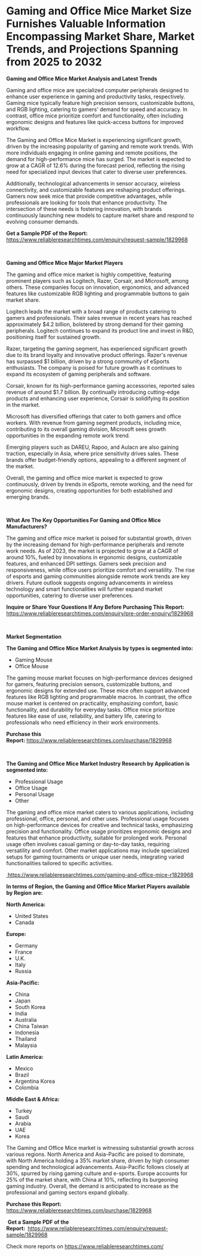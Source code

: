 <p><h1>Gaming and Office Mice Market Size Furnishes Valuable Information Encompassing Market Share, Market Trends, and Projections Spanning from 2025 to 2032</h1></p><p><strong>Gaming and Office Mice Market Analysis and Latest Trends</strong></p>
<p><p>Gaming and office mice are specialized computer peripherals designed to enhance user experience in gaming and productivity tasks, respectively. Gaming mice typically feature high precision sensors, customizable buttons, and RGB lighting, catering to gamers' demand for speed and accuracy. In contrast, office mice prioritize comfort and functionality, often including ergonomic designs and features like quick-access buttons for improved workflow.</p><p>The Gaming and Office Mice Market is experiencing significant growth, driven by the increasing popularity of gaming and remote work trends. With more individuals engaging in online gaming and remote positions, the demand for high-performance mice has surged. The market is expected to grow at a CAGR of 12.6% during the forecast period, reflecting the rising need for specialized input devices that cater to diverse user preferences.</p><p>Additionally, technological advancements in sensor accuracy, wireless connectivity, and customizable features are reshaping product offerings. Gamers now seek mice that provide competitive advantages, while professionals are looking for tools that enhance productivity. The intersection of these needs is fostering innovation, with brands continuously launching new models to capture market share and respond to evolving consumer demands.</p></p>
<p><strong>Get a Sample PDF of the Report:&nbsp;</strong> <a href="https://www.reliableresearchtimes.com/enquiry/request-sample/1829968?utm_campaign=2183&utm_medium=2&utm_source=Github&utm_content=ia&utm_term=09022025&utm_id=gaming-and-office-mice">https://www.reliableresearchtimes.com/enquiry/request-sample/1829968</a></p>
<p>&nbsp;</p>
<p><strong>Gaming and Office Mice Major Market Players</strong></p>
<p><p>The gaming and office mice market is highly competitive, featuring prominent players such as Logitech, Razer, Corsair, and Microsoft, among others. These companies focus on innovation, ergonomics, and advanced features like customizable RGB lighting and programmable buttons to gain market share.</p><p>Logitech leads the market with a broad range of products catering to gamers and professionals. Their sales revenue in recent years has reached approximately $4.2 billion, bolstered by strong demand for their gaming peripherals. Logitech continues to expand its product line and invest in R&D, positioning itself for sustained growth.</p><p>Razer, targeting the gaming segment, has experienced significant growth due to its brand loyalty and innovative product offerings. Razer's revenue has surpassed $1 billion, driven by a strong community of eSports enthusiasts. The company is poised for future growth as it continues to expand its ecosystem of gaming peripherals and software.</p><p>Corsair, known for its high-performance gaming accessories, reported sales revenue of around $1.7 billion. By continually introducing cutting-edge products and enhancing user experience, Corsair is solidifying its position in the market.</p><p>Microsoft has diversified offerings that cater to both gamers and office workers. With revenue from gaming segment products, including mice, contributing to its overall gaming division, Microsoft sees growth opportunities in the expanding remote work trend.</p><p>Emerging players such as DAREU, Rapoo, and Aulacn are also gaining traction, especially in Asia, where price sensitivity drives sales. These brands offer budget-friendly options, appealing to a different segment of the market.</p><p>Overall, the gaming and office mice market is expected to grow continuously, driven by trends in eSports, remote working, and the need for ergonomic designs, creating opportunities for both established and emerging brands.</p></p>
<p>&nbsp;</p>
<p><strong>What Are The Key Opportunities For Gaming and Office Mice Manufacturers?</strong></p>
<p><p>The gaming and office mice market is poised for substantial growth, driven by the increasing demand for high-performance peripherals and remote work needs. As of 2023, the market is projected to grow at a CAGR of around 10%, fueled by innovations in ergonomic designs, customizable features, and enhanced DPI settings. Gamers seek precision and responsiveness, while office users prioritize comfort and versatility. The rise of esports and gaming communities alongside remote work trends are key drivers. Future outlook suggests ongoing advancements in wireless technology and smart functionalities will further expand market opportunities, catering to diverse user preferences.</p></p>
<p><strong>Inquire or Share Your Questions If Any Before Purchasing This Report:</strong> <a href="https://www.reliableresearchtimes.com/enquiry/pre-order-enquiry/1829968?utm_campaign=2183&utm_medium=2&utm_source=Github&utm_content=ia&utm_term=09022025&utm_id=gaming-and-office-mice">https://www.reliableresearchtimes.com/enquiry/pre-order-enquiry/1829968</a></p>
<p>&nbsp;</p>
<p><strong>Market Segmentation</strong></p>
<p><strong>The Gaming and Office Mice Market Analysis by types is segmented into:</strong></p>
<p><ul><li>Gaming Mouse</li><li>Office Mouse</li></ul></p>
<p><p>The gaming mouse market focuses on high-performance devices designed for gamers, featuring precision sensors, customizable buttons, and ergonomic designs for extended use. These mice often support advanced features like RGB lighting and programmable macros. In contrast, the office mouse market is centered on practicality, emphasizing comfort, basic functionality, and durability for everyday tasks. Office mice prioritize features like ease of use, reliability, and battery life, catering to professionals who need efficiency in their work environments.</p></p>
<p><strong>Purchase this Report:&nbsp;</strong><a href="https://www.reliableresearchtimes.com/purchase/1829968?utm_campaign=2183&utm_medium=2&utm_source=Github&utm_content=ia&utm_term=09022025&utm_id=gaming-and-office-mice">https://www.reliableresearchtimes.com/purchase/1829968</a></p>
<p>&nbsp;</p>
<p><strong>The Gaming and Office Mice Market Industry Research by Application is segmented into:</strong></p>
<p><ul><li>Professional Usage</li><li>Office Usage</li><li>Personal Usage</li><li>Other</li></ul></p>
<p><p>The gaming and office mice market caters to various applications, including professional, office, personal, and other uses. Professional usage focuses on high-performance devices for creative and technical tasks, emphasizing precision and functionality. Office usage prioritizes ergonomic designs and features that enhance productivity, suitable for prolonged work. Personal usage often involves casual gaming or day-to-day tasks, requiring versatility and comfort. Other market applications may include specialized setups for gaming tournaments or unique user needs, integrating varied functionalities tailored to specific activities.</p></p>
<p><a href="https://www.reliableresearchtimes.com/gaming-and-office-mice-r1829968?utm_campaign=2183&utm_medium=2&utm_source=Github&utm_content=ia&utm_term=09022025&utm_id=gaming-and-office-mice">&nbsp;https://www.reliableresearchtimes.com/gaming-and-office-mice-r1829968</a></p>
<p><strong>In terms of Region, the Gaming and Office Mice Market Players available by Region are:</strong></p>
<p>
    <p> <strong> North America: </strong>
        <ul>
            <li>United States</li>
            <li>Canada</li>
        </ul>
        </p> 
    <p> <strong> Europe: </strong>
        <ul>
            <li>Germany</li>
            <li>France</li>
            <li>U.K.</li>
            <li>Italy</li>
            <li>Russia</li>
        </ul>
        </p> 
    <p> <strong> Asia-Pacific: </strong>
        <ul>
            <li>China</li>
            <li>Japan</li>
            <li>South Korea</li>
            <li>India</li>
            <li>Australia</li>
            <li>China Taiwan</li>
            <li>Indonesia</li>
            <li>Thailand</li>
            <li>Malaysia</li>
        </ul>
        </p> 
    <p> <strong> Latin America: </strong>
        <ul>
            <li>Mexico</li>
            <li>Brazil</li>
            <li>Argentina Korea</li>
            <li>Colombia</li>
        </ul>
        </p> 
    <p> <strong> Middle East & Africa: </strong>
        <ul>
            <li>Turkey</li>
            <li>Saudi</li>
            <li>Arabia</li>
            <li>UAE</li>
            <li>Korea</li>
        </ul>
    </p>
    </p>
<p><p>The Gaming and Office Mice market is witnessing substantial growth across various regions. North America and Asia-Pacific are poised to dominate, with North America holding a 35% market share, driven by high consumer spending and technological advancements. Asia-Pacific follows closely at 30%, spurred by rising gaming culture and e-sports. Europe accounts for 25% of the market share, with China at 10%, reflecting its burgeoning gaming industry. Overall, the demand is anticipated to increase as the professional and gaming sectors expand globally.</p></p>
<p><strong>Purchase this Report: </strong><a href="https://www.reliableresearchtimes.com/purchase/1829968?utm_campaign=2183&utm_medium=2&utm_source=Github&utm_content=ia&utm_term=09022025&utm_id=gaming-and-office-mice">https://www.reliableresearchtimes.com/purchase/1829968</a></p>
<p>&nbsp;<strong>Get a Sample PDF of the Report:&nbsp;&nbsp;</strong><a href="https://www.reliableresearchtimes.com/enquiry/request-sample/1829968?utm_campaign=2183&utm_medium=2&utm_source=Github&utm_content=ia&utm_term=09022025&utm_id=gaming-and-office-mice">https://www.reliableresearchtimes.com/enquiry/request-sample/1829968</a></p>
<p><strong></strong></p>
<p>Check more reports on <a href="https://www.reliableresearchtimes.com/?utm_campaign=2183&utm_medium=2&utm_source=Github&utm_content=ia&utm_term=09022025&utm_id=gaming-and-office-mice">https://www.reliableresearchtimes.com/</a></p>